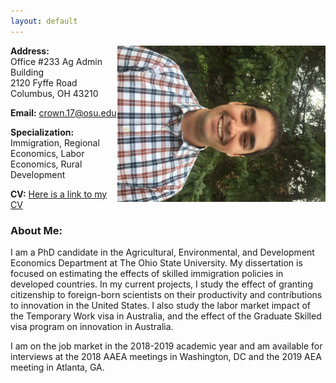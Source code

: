 ```yaml
---
layout: default
---
```

<img src = "pic_apr_18_2.jpg" align="right" height = "250" > 





**Address:** <br>
Office #233 Ag Admin Building <br>
2120 Fyffe Road <br>
Columbus, OH 43210

**Email:** crown.17@osu.edu 

**Specialization:** Immigration, Regional Economics, Labor Economics, Rural Development


**CV:** [Here is a link to my CV](Crown_CV_2018.pdf )





### About Me:
I am a PhD candidate in the Agricultural, Environmental, and Development Economics Department at The Ohio State University.  My dissertation is focused on estimating the effects of skilled immigration policies in developed countries.  In my current projects, I study the effect of granting citizenship to foreign-born scientists on their productivity and contributions to innovation in the United States.  I also study the labor market impact of the Temporary Work visa in Australia, and the effect of the Graduate Skilled visa program on innovation in Australia.

I am on the job market in the 2018-2019 academic year and am available for interviews at the 2018 AAEA meetings in Washington, DC and the 2019 AEA meeting in Atlanta, GA.
